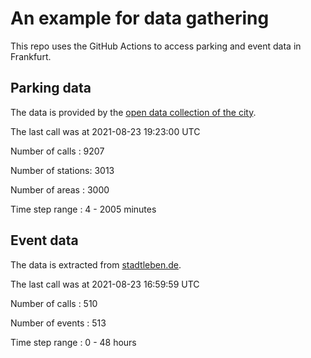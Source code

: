 # An example for data gathering

This repo uses the GitHub Actions to access parking and event data in Frankfurt.

## Parking data
The data is provided by the [open data collection of the city](https://www.offenedaten.frankfurt.de/).

The last call was at 2021-08-23 19:23:00 UTC

Number of calls   : 9207

Number of stations: 3013

Number of areas   : 3000

Time step range   :    4 - 2005 minutes


## Event data
The data is extracted from [stadtleben.de](https://stadtleben.de/frankfurt/).

The last call was at 2021-08-23 16:59:59 UTC

Number of calls   : 510

Number of events  : 513

Time step range   :   0 -  48 hours

